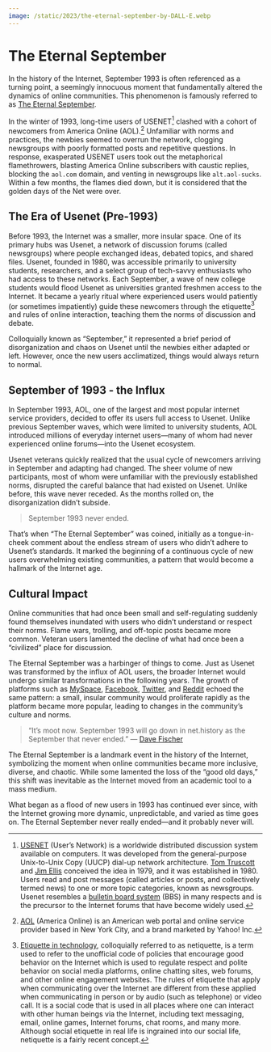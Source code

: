 ```yaml
---
image: /static/2023/the-eternal-september-by-DALL-E.webp
---
```


# The Eternal September

In the history of the Internet, September 1993 is often referenced as a turning point, a seemingly innocuous moment that fundamentally altered the dynamics of online communities. This phenomenon is famously referred to as [The Eternal September](https://en.wikipedia.org/wiki/Eternal_September).

In the winter of 1993, long-time users of USENET[^USENET] clashed with a cohort of newcomers from America Online (AOL).[^AOL] Unfamiliar with norms and practices, the newbies seemed to overrun the network, clogging newsgroups with poorly formatted posts and repetitive questions. In response, exasperated USENET users took out the metaphorical flamethrowers, blasting America Online subscribers with caustic replies, blocking the `aol.com` domain, and venting in newsgroups like `alt.aol-sucks`. Within a few months, the flames died down, but it is considered that the golden days of the Net were over.

## The Era of Usenet (Pre-1993)

Before 1993, the Internet was a smaller, more insular space. One of its primary hubs was Usenet, a network of discussion forums (called newsgroups) where people exchanged ideas, debated topics, and shared files. Usenet, founded in 1980, was accessible primarily to university students, researchers, and a select group of tech-savvy enthusiasts who had access to these networks. Each September, a wave of new college students would flood Usenet as universities granted freshmen access to the Internet. It became a yearly ritual where experienced users would patiently (or sometimes impatiently) guide these newcomers through the etiquette[^etiquette] and rules of online interaction, teaching them the norms of discussion and debate.

Colloquially known as “September,” it represented a brief period of disorganization and chaos on Usenet until the newbies either adapted or left. However, once the new users acclimatized, things would always return to normal.

## September of 1993 - the Influx

In September 1993, AOL, one of the largest and most popular internet service providers, decided to offer its users full access to Usenet. Unlike previous September waves, which were limited to university students, AOL introduced millions of everyday internet users—many of whom had never experienced online forums—into the Usenet ecosystem.

Usenet veterans quickly realized that the usual cycle of newcomers arriving in September and adapting had changed. The sheer volume of new participants, most of whom were unfamiliar with the previously established norms, disrupted the careful balance that had existed on Usenet. Unlike before, this wave never receded. As the months rolled on, the disorganization didn’t subside.

> September 1993 never ended.

That’s when “The Eternal September” was coined, initially as a tongue-in-cheek comment about the endless stream of users who didn’t adhere to Usenet’s standards. It marked the beginning of a continuous cycle of new users overwhelming existing communities, a pattern that would become a hallmark of the Internet age.

## Cultural Impact

Online communities that had once been small and self-regulating suddenly found themselves inundated with users who didn’t understand or respect their norms. Flame wars, trolling, and off-topic posts became more common. Veteran users lamented the decline of what had once been a “civilized” place for discussion.

The Eternal September was a harbinger of things to come. Just as Usenet was transformed by the influx of AOL users, the broader Internet would undergo similar transformations in the following years. The growth of platforms such as [MySpace](https://myspace.com), [Facebook](https://www.facebook.com), [Twitter](https://twitter.com/), and [Reddit](https://www.reddit.com) echoed the same pattern: a small, insular community would proliferate rapidly as the platform became more popular, leading to changes in the community’s culture and norms.

> “It’s moot now. September 1993 will go down in net.history as the September
that never ended.” — [Dave Fischer](https://groups.google.com/g/alt.folklore.computers/c/wF4CpYbWuuA/m/jS6ZOyJd10sJ)

The Eternal September is a landmark event in the history of the Internet, symbolizing the moment when online communities became more inclusive, diverse, and chaotic. While some lamented the loss of the “good old days,” this shift was inevitable as the Internet moved from an academic tool to a mass medium.

What began as a flood of new users in 1993 has continued ever since, with the Internet growing more dynamic, unpredictable, and varied as time goes on. The Eternal September never really ended—and it probably never will.

[^USENET]: [USENET](https://en.wikipedia.org/wiki/Usenet) (User’s Network) is a worldwide distributed discussion system available on computers. It was developed from the general-purpose Unix-to-Unix Copy (UUCP) dial-up network architecture. [Tom Truscott](https://en.wikipedia.org/wiki/Tom_Truscott) and [Jim Ellis](https://en.wikipedia.org/wiki/Jim_Ellis_(computing)) conceived the idea in 1979, and it was established in 1980. Users read and post messages (called articles or posts, and collectively termed news) to one or more topic categories, known as newsgroups. Usenet resembles a [bulletin board system](https://en.wikipedia.org/wiki/Bulletin_board_system) (BBS) in many respects and is the precursor to the Internet forums that have become widely used.

[^AOL]: [AOL](https://en.wikipedia.org/wiki/AOL) (America Online) is an American web portal and online service provider based in New York City, and a brand marketed by Yahoo! Inc.

[^etiquette]: [Etiquette in technology](https://en.wikipedia.org/wiki/Etiquette_in_technology), colloquially referred to as netiquette, is a term used to refer to the unofficial code of policies that encourage good behavior on the Internet which is used to regulate respect and polite behavior on social media platforms, online chatting sites, web forums, and other online engagement websites. The rules of etiquette that apply when communicating over the Internet are different from these applied when communicating in person or by audio (such as telephone) or video call. It is a social code that is used in all places where one can interact with other human beings via the Internet, including text messaging, email, online games, Internet forums, chat rooms, and many more. Although social etiquette in real life is ingrained into our social life, netiquette is a fairly recent concept.